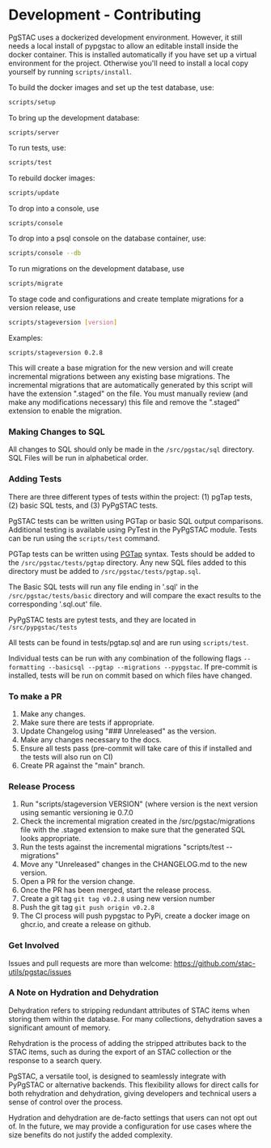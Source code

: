 # Development - Contributing

PgSTAC uses a dockerized development environment. However,
it still needs a local install of pypgstac to allow an editable
install inside the docker container. This is installed automatically
if you have set up a virtual environment for the project. Otherwise
you'll need to install a local copy yourself by running `scripts/install`.

To build the docker images and set up the test database, use:

```bash
scripts/setup
```

To bring up the development database:
```
scripts/server
```

To run tests, use:
```bash
scripts/test
```

To rebuild docker images:
```bash
scripts/update
```

To drop into a console, use
```bash
scripts/console
```

To drop into a psql console on the database container, use:
```bash
scripts/console --db
```

To run migrations on the development database, use
```bash
scripts/migrate
```

To stage code and configurations and create template migrations for a version release, use
```bash
scripts/stageversion [version]
```

Examples:
```
scripts/stageversion 0.2.8
```

This will create a base migration for the new version and will create incremental migrations between any existing base migrations. The incremental migrations that are automatically generated by this script will have the extension ".staged" on the file. You must manually review (and make any modifications necessary) this file and remove the ".staged" extension to enable the migration.

### Making Changes to SQL
All changes to SQL should only be made in the `/src/pgstac/sql` directory. SQL Files will be run in alphabetical order.

### Adding Tests

There are three different types of tests within the project: (1) pgTap tests, (2) basic SQL tests, and (3) PyPgSTAC tests.

PgSTAC tests can be written using PGTap or basic SQL output comparisons. Additional testing is available using PyTest in the PyPgSTAC module. Tests can be run using the `scripts/test` command.

PGTap tests can be written using [PGTap](https://pgtap.org/) syntax. Tests should be added to the `/src/pgstac/tests/pgtap` directory. Any new SQL files added to this directory must be added to `/src/pgstac/tests/pgtap.sql`.

The Basic SQL tests will run any file ending in '.sql' in the `/src/pgstac/tests/basic` directory and will compare the exact results to the corresponding '.sql.out' file.

PyPgSTAC tests are pytest tests, and they are located in `/src/pypgstac/tests`

All tests can be found in tests/pgtap.sql and are run using `scripts/test`.

Individual tests can be run with any combination of the following flags `--formatting --basicsql --pgtap --migrations --pypgstac`. If pre-commit is installed, tests will be run on commit based on which files have changed.


### To make a PR
1) Make any changes.
2) Make sure there are tests if appropriate.
3) Update Changelog using "### Unreleased" as the version.
4) Make any changes necessary to the docs.
5) Ensure all tests pass (pre-commit will take care of this if installed and the tests will also run on CI)
6) Create PR against the "main" branch.



### Release Process
1) Run "scripts/stageversion VERSION" (where version is the next version using semantic versioning ie 0.7.0
2) Check the incremental migration created in the /src/pgstac/migrations file with the .staged extension to make sure that the generated SQL looks appropriate.
3) Run the tests against the incremental migrations "scripts/test --migrations"
4) Move any "Unreleased" changes in the CHANGELOG.md to the new version.
5) Open a PR for the version change.
6) Once the PR has been merged, start the release process.
7) Create a git tag `git tag v0.2.8` using new version number
8) Push the git tag `git push origin v0.2.8`
9) The CI process will push pypgstac to PyPi, create a docker image on ghcr.io, and create a release on github.


### Get Involved

Issues and pull requests are more than welcome: https://github.com/stac-utils/pgstac/issues

### A Note on Hydration and Dehydration

Dehydration refers to stripping redundant attributes of STAC items when storing them within the database. For many collections, dehydration saves a significant amount of memory.

Rehydration is the process of adding the stripped attributes back to the STAC items, such as during the export of an STAC collection or the response to a search query.

PgSTAC, a versatile tool, is designed to seamlessly integrate with PyPgSTAC or alternative backends. This flexibility allows for direct calls for both rehydration and dehydration, giving developers and technical users a sense of control over the process.

Hydration and dehydration are de-facto settings that users can not opt out of. In the future, we may provide a configuration for use cases where the size benefits do not justify the added complexity.